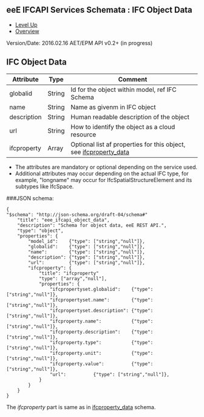 ## eeE IFCAPI Services Schemata : IFC Object Data ##

* [Level Up](../README.md)
* [Overview](./README.md)

Version/Date: 2016.02.16 AET/EPM  API v0.2+ (in progress)


## IFC Object Data


 
 Attribute   | Type | Comment |
-------------|------|---------|
globalid |String|Id for the object within model, ref IFC Schema
name |String|Name as givenm in IFC object
description  |String|Human readable description of the object 
url |String| How to identify the object as a cloud resource  
ifcproperty |Array | Optional list af properties for this object, see [ifcproperty_data](./ifcproperty_data.md) 


* The attributes are mandatory or optional depending on the service used.
* Additional attributes may occur depending on the actual IFC type, for example, "longname" may occur for IfcSpatialStructureElement and its subtypes like IfcSpace.

###JSON schema:

```
{
"$schema": "http://json-schema.org/draft-04/schema#" 
	"title": "eee_ifcapi_object_data",
	"description": "Schema for object data, eeE REST API.",
	"type": "object",
	"properties": {
		"model_id":    {"type": ["string","null"]},
		"globalid":    {"type": ["string","null"]},
		"name":        {"type": ["string","null"]},
		"description": {"type": ["string","null"]},
		"url":         {"type": ["string","null"]},
		"ifcproperty": {
		    "title": "ifcproperty"
		    "type": ["array","null"],
			"properties": {
				"ifcpropertyset.globalid":    {"type": ["string","null"]},
				"ifcpropertyset.name":        {"type": ["string","null"]},
				"ifcpropertyset.description": {"type": ["string","null"]},
				"ifcproperty.name":           {"type": ["string","null"]},
				"ifcproperty.description":    {"type": ["string","null"]},
				"ifcproperty.type":           {"type": ["string","null"]},
				"ifcproperty.unit":           {"type": ["string","null"]},
				"ifcproperty.value":          {"type": ["string","null"]},
				"url":          {"type": ["string","null"]},
			}
	    }
	}
}
```

The *ifcproperty* part is same as in [ifcproperty_data](./ifcproperty_data.md) schema.